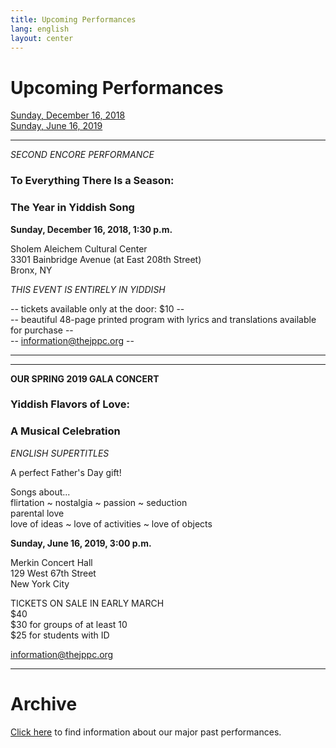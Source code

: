 ```yaml
---
title: Upcoming Performances
lang: english
layout: center
---
```


# Upcoming Performances

[Sunday, December 16, 2018](#sholem-aleichem-center)  
[Sunday, June 16, 2019](#save-the-date)

_____

<a name="sholem-aleichem-center">*SECOND ENCORE PERFORMANCE*</a>

### To Everything There Is a Season:
### The Year in Yiddish Song

**Sunday, December 16, 2018, 1:30 p.m.**

Sholem Aleichem Cultural Center  
3301 Bainbridge Avenue (at East 208th Street)  
Bronx, NY

*THIS EVENT IS ENTIRELY IN YIDDISH*

-- tickets available only at the door: $10 --  
-- beautiful 48-page printed program with lyrics and translations available for purchase --  
-- [information@thejppc.org](mailto:information@thejppc.org) --

_____  
_____

<a name="save-the-date">**OUR SPRING 2019 GALA CONCERT**</a>

### Yiddish Flavors of Love:
### A Musical Celebration

*ENGLISH SUPERTITLES*

A perfect Father's Day gift!

Songs about...  
flirtation ~ nostalgia ~ passion ~ seduction  
parental love  
love of ideas ~ love of activities ~ love of objects

**Sunday, June 16, 2019, 3:00 p.m.**

Merkin Concert Hall  
129 West 67th Street  
New York City

TICKETS ON SALE IN EARLY MARCH  
$40  
$30 for groups of at least 10  
$25 for students with ID  

[information@thejppc.org](mailto:information@thejppc.org)

_____

# Archive

[Click here](concerts_archive.html) to find information about our major past performances.
